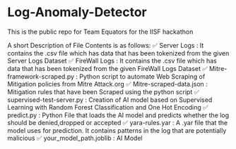 # Log-Anomaly-Detector
This is the public repo for Team Equators for the IISF hackathon

A short Description of File Contents is as follows:
✅ Server Logs : It contains the .csv file which has data that has been tokenized from the given Server Logs Dataset
✅ FireWall Logs : It contains the .csv file which has data that has been tokenized from the given FireWall Logs Dataset
✅ Mitre-framework-scraped.py : Python script to automate Web Scraping of Mitigation policies from Mitre Attack.org
✅ Mitre-scraped-data.json : Mitigation rules that have been Scraped using the python script
✅ supervised-test-server.py : Creation of AI model based on Supervised Learning with Random Forest Classification and One Hot Encoding
✅ predict.py : Python File that loads the AI model and predicts whether the log should be denied,dropped or accepted
✅ yara-rules.yar : A .yar file that the model uses for prediction. It contains patterns in the log that are potentially malicious
✅ your_model_path.joblib : AI Model 
